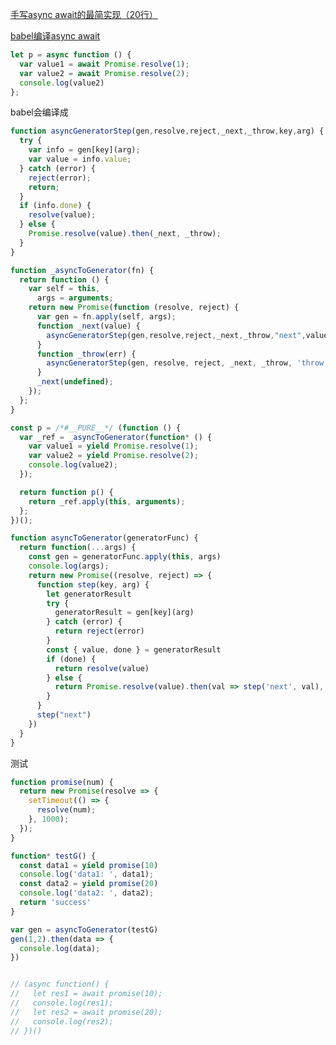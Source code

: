 [手写async await的最简实现（20行）](https://juejin.im/post/6844904102053281806)

[babel编译async await](https://www.babeljs.cn/repl#?browsers=&build=&builtIns=false&spec=false&loose=false&code_lz=MYewdgzgLgBAZgUysAFgNQIYBsCuCYC8MGEAnmMPDhVAJbgwAUAlDAN4BQM3MAbhgCcYAhBELEA7hlqwACgJABbWhAQA6ERBBZeCRgEZmAbi49QkbeqwgA5o364EAZmYcAvkaA&debug=false&forceAllTransforms=false&shippedProposals=false&circleciRepo=&evaluate=false&fileSize=false&timeTravel=false&sourceType=module&lineWrap=true&presets=es2017%2Cstage-2&prettier=false&targets=&version=7.11.5&externalPlugins=)
```js
let p = async function () {
  var value1 = await Promise.resolve(1);
  var value2 = await Promise.resolve(2);
  console.log(value2)
};
```
babel会编译成
```js
function asyncGeneratorStep(gen,resolve,reject,_next,_throw,key,arg) {
  try {
    var info = gen[key](arg);
    var value = info.value;
  } catch (error) {
    reject(error);
    return;
  }
  if (info.done) {
    resolve(value);
  } else {
    Promise.resolve(value).then(_next, _throw);
  }
}

function _asyncToGenerator(fn) {
  return function () {
    var self = this,
      args = arguments;
    return new Promise(function (resolve, reject) {
      var gen = fn.apply(self, args);
      function _next(value) {
        asyncGeneratorStep(gen,resolve,reject,_next,_throw,"next",value);
      }
      function _throw(err) {
        asyncGeneratorStep(gen, resolve, reject, _next, _throw, 'throw', err);
      }
      _next(undefined);
    });
  };
}

const p = /*#__PURE__*/ (function () {
  var _ref = _asyncToGenerator(function* () {
    var value1 = yield Promise.resolve(1);
    var value2 = yield Promise.resolve(2);
    console.log(value2);
  });

  return function p() {
    return _ref.apply(this, arguments);
  };
})();
```


```js
function asyncToGenerator(generatorFunc) {
  return function(...args) {
    const gen = generatorFunc.apply(this, args)
    console.log(args);
    return new Promise((resolve, reject) => {
      function step(key, arg) {
        let generatorResult
        try {
          generatorResult = gen[key](arg)
        } catch (error) {
          return reject(error)
        }
        const { value, done } = generatorResult
        if (done) {
          return resolve(value)
        } else {
          return Promise.resolve(value).then(val => step('next', val), err => step('throw', err))
        }
      }
      step("next")
    })
  }
}
```

测试
```js
function promise(num) {
  return new Promise(resolve => {
    setTimeout(() => {
      resolve(num);
    }, 1000);
  });
}

function* testG() {
  const data1 = yield promise(10)
  console.log('data1: ', data1);
  const data2 = yield promise(20)
  console.log('data2: ', data2);
  return 'success'
}

var gen = asyncToGenerator(testG)
gen(1,2).then(data => {
  console.log(data);
})


// (async function() {
//   let res1 = await promise(10);
//   console.log(res1);
//   let res2 = await promise(20);
//   console.log(res2);
// })()
```